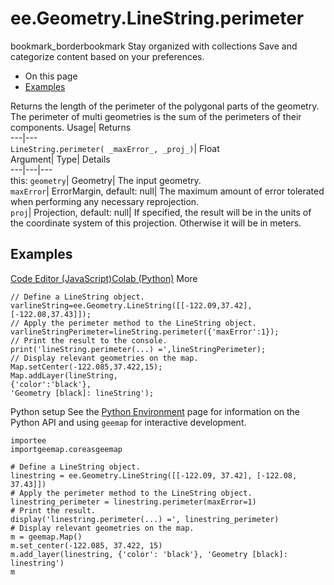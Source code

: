  
#  ee.Geometry.LineString.perimeter 
bookmark_borderbookmark Stay organized with collections  Save and categorize content based on your preferences. 
  * On this page
  * [Examples](https://developers.google.com/earth-engine/apidocs/ee-geometry-linestring-perimeter#examples)


Returns the length of the perimeter of the polygonal parts of the geometry. The perimeter of multi geometries is the sum of the perimeters of their components. 
Usage| Returns  
---|---  
`LineString.perimeter( _maxError_, _proj_)`| Float  
Argument| Type| Details  
---|---|---  
this: `geometry`| Geometry| The input geometry.  
`maxError`| ErrorMargin, default: null| The maximum amount of error tolerated when performing any necessary reprojection.  
`proj`| Projection, default: null| If specified, the result will be in the units of the coordinate system of this projection. Otherwise it will be in meters.  
## Examples
[Code Editor (JavaScript)](https://developers.google.com/earth-engine/apidocs/ee-geometry-linestring-perimeter#code-editor-javascript-sample)[Colab (Python)](https://developers.google.com/earth-engine/apidocs/ee-geometry-linestring-perimeter#colab-python-sample) More
```
// Define a LineString object.
varlineString=ee.Geometry.LineString([[-122.09,37.42],[-122.08,37.43]]);
// Apply the perimeter method to the LineString object.
varlineStringPerimeter=lineString.perimeter({'maxError':1});
// Print the result to the console.
print('lineString.perimeter(...) =',lineStringPerimeter);
// Display relevant geometries on the map.
Map.setCenter(-122.085,37.422,15);
Map.addLayer(lineString,
{'color':'black'},
'Geometry [black]: lineString');
```
Python setup
See the [ Python Environment](https://developers.google.com/earth-engine/guides/python_install) page for information on the Python API and using `geemap` for interactive development.
```
importee
importgeemap.coreasgeemap
```
```
# Define a LineString object.
linestring = ee.Geometry.LineString([[-122.09, 37.42], [-122.08, 37.43]])
# Apply the perimeter method to the LineString object.
linestring_perimeter = linestring.perimeter(maxError=1)
# Print the result.
display('linestring.perimeter(...) =', linestring_perimeter)
# Display relevant geometries on the map.
m = geemap.Map()
m.set_center(-122.085, 37.422, 15)
m.add_layer(linestring, {'color': 'black'}, 'Geometry [black]: linestring')
m
```

